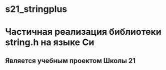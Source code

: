 # s21_stringplus

# Частичная реализация библиотеки string.h на языке Си

## Является учебным проектом Школы 21